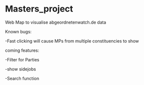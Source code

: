 # Masters_project
Web Map to visualise abgeordnetenwatch.de data


Known bugs:

-Fast clicking will cause MPs from multiple constituencies to show

coming features:

-Filter for Parties

-show sidejobs

-Search function
